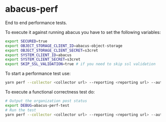 abacus-perf
===

End to end performance tests.

To execute it against running abacus you have to set the following variables:
```bash
export SECURED=true
export OBJECT_STORAGE_CLIENT_ID=abacus-object-storage
export OBJECT_STORAGE_CLIENT_SECRET=s3cret
export SYSTEM_CLIENT_ID=abacus
export SYSTEM_CLIENT_SECRET=s3cret
export SKIP_SSL_VALIDATION=true # if you need to skip ssl validation
```

To start a performance test use:
```bash
yarn perf --collector <collector url> --reporting <reporting url> --auth-server <cf api url> --orgs 20000
```

To execute a functional correctness test do:
```bash
# Output the organization post status
export DEBUG=abacus-perf-test
# Run the test
yarn perf --collector <collector url> --reporting <reporting url> --auth-server <cf api url> --orgs 20000 --no-timestamp --limit 20 --num-executions 1
```
